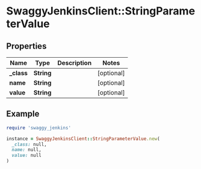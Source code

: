 # SwaggyJenkinsClient::StringParameterValue

## Properties

| Name | Type | Description | Notes |
| ---- | ---- | ----------- | ----- |
| **_class** | **String** |  | [optional] |
| **name** | **String** |  | [optional] |
| **value** | **String** |  | [optional] |

## Example

```ruby
require 'swaggy_jenkins'

instance = SwaggyJenkinsClient::StringParameterValue.new(
  _class: null,
  name: null,
  value: null
)
```

